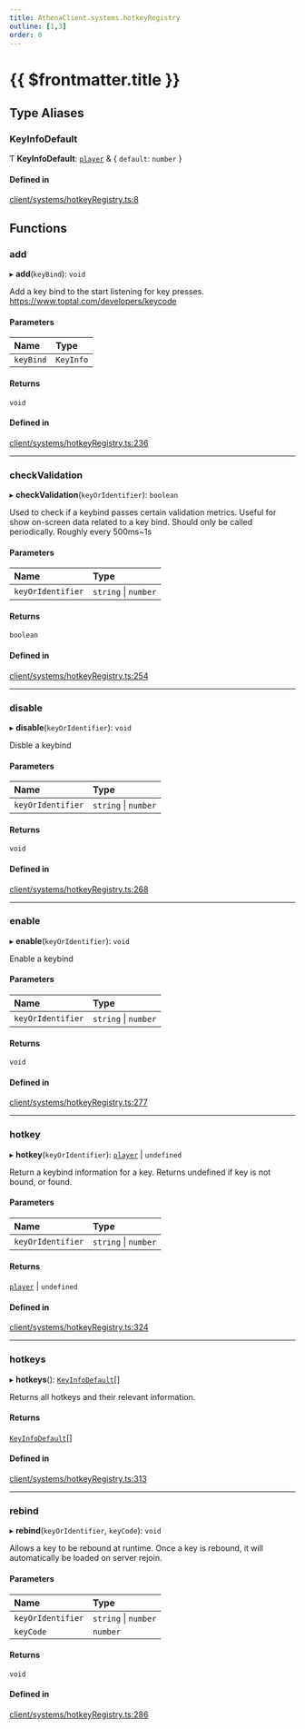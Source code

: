 ```yaml
---
title: AthenaClient.systems.hotkeyRegistry
outline: [1,3]
order: 0
---
```


# {{ $frontmatter.title }}


## Type Aliases

### KeyInfoDefault

Ƭ **KeyInfoDefault**: [`player`](server_config.md#player) & { `default`: `number`  }

#### Defined in

[client/systems/hotkeyRegistry.ts:8](https://github.com/Stuyk/altv-athena/blob/552012ca4/src/core/client/systems/hotkeyRegistry.ts#L8)

## Functions

### add

▸ **add**(`keyBind`): `void`

Add a key bind to the start listening for key presses.
https://www.toptal.com/developers/keycode

#### Parameters

| Name | Type |
| :------ | :------ |
| `keyBind` | `KeyInfo` |

#### Returns

`void`

#### Defined in

[client/systems/hotkeyRegistry.ts:236](https://github.com/Stuyk/altv-athena/blob/552012ca4/src/core/client/systems/hotkeyRegistry.ts#L236)

___

### checkValidation

▸ **checkValidation**(`keyOrIdentifier`): `boolean`

Used to check if a keybind passes certain validation metrics.
Useful for show on-screen data related to a key bind.
Should only be called periodically. Roughly every 500ms~1s

#### Parameters

| Name | Type |
| :------ | :------ |
| `keyOrIdentifier` | `string` \| `number` |

#### Returns

`boolean`

#### Defined in

[client/systems/hotkeyRegistry.ts:254](https://github.com/Stuyk/altv-athena/blob/552012ca4/src/core/client/systems/hotkeyRegistry.ts#L254)

___

### disable

▸ **disable**(`keyOrIdentifier`): `void`

Disble a keybind

#### Parameters

| Name | Type |
| :------ | :------ |
| `keyOrIdentifier` | `string` \| `number` |

#### Returns

`void`

#### Defined in

[client/systems/hotkeyRegistry.ts:268](https://github.com/Stuyk/altv-athena/blob/552012ca4/src/core/client/systems/hotkeyRegistry.ts#L268)

___

### enable

▸ **enable**(`keyOrIdentifier`): `void`

Enable a keybind

#### Parameters

| Name | Type |
| :------ | :------ |
| `keyOrIdentifier` | `string` \| `number` |

#### Returns

`void`

#### Defined in

[client/systems/hotkeyRegistry.ts:277](https://github.com/Stuyk/altv-athena/blob/552012ca4/src/core/client/systems/hotkeyRegistry.ts#L277)

___

### hotkey

▸ **hotkey**(`keyOrIdentifier`): [`player`](server_config.md#player) \| `undefined`

Return a keybind information for a key.
Returns undefined if key is not bound, or found.

#### Parameters

| Name | Type |
| :------ | :------ |
| `keyOrIdentifier` | `string` \| `number` |

#### Returns

[`player`](server_config.md#player) \| `undefined`

#### Defined in

[client/systems/hotkeyRegistry.ts:324](https://github.com/Stuyk/altv-athena/blob/552012ca4/src/core/client/systems/hotkeyRegistry.ts#L324)

___

### hotkeys

▸ **hotkeys**(): [`KeyInfoDefault`](client_systems_hotkeyRegistry.md#KeyInfoDefault)[]

Returns all hotkeys and their relevant information.

#### Returns

[`KeyInfoDefault`](client_systems_hotkeyRegistry.md#KeyInfoDefault)[]

#### Defined in

[client/systems/hotkeyRegistry.ts:313](https://github.com/Stuyk/altv-athena/blob/552012ca4/src/core/client/systems/hotkeyRegistry.ts#L313)

___

### rebind

▸ **rebind**(`keyOrIdentifier`, `keyCode`): `void`

Allows a key to be rebound at runtime.
Once a key is rebound, it will automatically be loaded on server rejoin.

#### Parameters

| Name | Type |
| :------ | :------ |
| `keyOrIdentifier` | `string` \| `number` |
| `keyCode` | `number` |

#### Returns

`void`

#### Defined in

[client/systems/hotkeyRegistry.ts:286](https://github.com/Stuyk/altv-athena/blob/552012ca4/src/core/client/systems/hotkeyRegistry.ts#L286)
